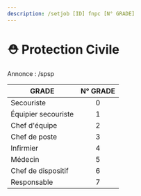 ```yaml
---
description: /setjob [ID] fnpc [N° GRADE]
---
```


# ⛑️ Protection Civile

Annonce : /spsp

| GRADE               | N° GRADE  |
| ------------------- | :-------: |
| Secouriste          |     0     |
| Équipier secouriste |     1     |
| Chef d'équipe       |     2     |
| Chef de poste       |     3     |
| Infirmier           |     4     |
| Médecin             |     5     |
| Chef de dispositif  |     6     |
| Responsable         |     7     |
